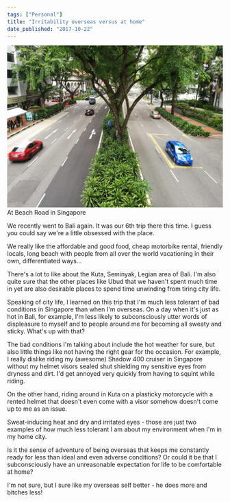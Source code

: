 ```yaml
---
tags: ["Personal"]
title: "Irritability overseas versus at home"
date_published: "2017-10-22"
---
```


![singapore roads viewed from overhead bridge](images/IMG_20171021_173405-1024x768.jpg) At Beach Road in Singapore

We recently went to Bali again. It was our 6th trip there this time. I guess you could say we're a little obsessed with the place.

We really like the affordable and good food, cheap motorbike rental, friendly locals, long beach with people from all over the world vacationing in their own, differentiated ways...

There's a lot to like about the Kuta, Seminyak, Legian area of Bali. I'm also quite sure that the other places like Ubud that we haven't spent much time in yet are also desirable places to spend time unwinding from tiring city life.

Speaking of city life, I learned on this trip that I'm much less tolerant of bad conditions in Singapore than when I'm overseas. On a day when it's just as hot in Bali, for example, I'm less likely to subconsciously utter words of displeasure to myself and to people around me for becoming all sweaty and sticky. What's up with that?

The bad conditions I'm talking about include the hot weather for sure, but also little things like not having the right gear for the occasion. For example, I really dislike riding my (awesome) Shadow 400 cruiser in Singapore without my helmet visors sealed shut shielding my sensitive eyes from dryness and dirt. I'd get annoyed very quickly from having to squint while riding.

On the other hand, riding around in Kuta on a plasticky motorcycle with a rented helmet that doesn't even come with a visor somehow doesn't come up to me as an issue.

Sweat-inducing heat and dry and irritated eyes - those are just two examples of how much less tolerant I am about my environment when I'm in my home city.

Is it the sense of adventure of being overseas that keeps me constantly ready for less than ideal and even adverse conditions? Or could it be that I subconsciously have an unreasonable expectation for life to be comfortable at home?

I'm not sure, but I sure like my overseas self better - he does more and bitches less!

